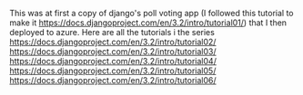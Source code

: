 This was at first a copy of django's poll voting app (I followed this tutorial to make it https://docs.djangoproject.com/en/3.2/intro/tutorial01/) that I then deployed to azure.
Here are all the tutorials i the series
https://docs.djangoproject.com/en/3.2/intro/tutorial02/
https://docs.djangoproject.com/en/3.2/intro/tutorial03/
https://docs.djangoproject.com/en/3.2/intro/tutorial04/
https://docs.djangoproject.com/en/3.2/intro/tutorial05/
https://docs.djangoproject.com/en/3.2/intro/tutorial06/
